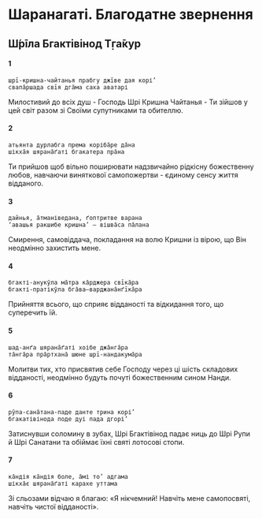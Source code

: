 # Шаранагаті. Благодатне звернення

## Ш́рīла Бгактівінод Т̣га̄кур 

#### 1

    шрī-кришна-чайтанья прабгу джīве дая корі’
    свапа̄ршада свīя дга̄ма саха аватарі

Милостивий до всіх душ - Господь Шрі Кришна Чайтанья - Ти зійшов у цей світ разом зі Своїми супутниками та обителлю.

#### 2
    
    атьянта дурлабга према коріба̄ре да̄на
    шікха̄я шярана̄ґаті бгакатера пра̄на

Ти прийшов щоб вільно поширювати надзвичайно рідкісну божественну любов, навчаючи виняткової самопожертви - єдиному сенсу життя відданого.

#### 3

    дайнья, а̄тманіведана, ґоптритве варана
    ‘авашья ракшибе кришна’ — вішва̄са па̄лана

Смирення, самовіддача, покладання на волю Кришни із вірою, що Він неодмінно захистить мене.

#### 4

    бгакті-анукӯла ма̄тра ка̄рджера свīка̄ра
    бгакті-пратікӯла бга̄ва—варджана̄нґīка̄ра

Прийняття всього, що сприяє відданості та відкидання того, що суперечить їй.

#### 5

    шад-анґа шярана̄ґаті хоібе джа̄нга̄ра
    та̄нга̄ра пра̄ртхана̄ шюне шрī-нандакума̄ра

Молитви тих, хто присвятив себе Господу через ці шість складових відданості, неодмінно будуть почуті божественним сином Нанди.

#### 6

    рӯпа-сана̄тана-паде данте трина корі’
    бгакатівінода поде дуі пада дгорі’

Затиснувши соломину в зубах, Шрі Бгактівінод падає ниць до Шрі Рупи й Шрі Санатани та обіймає їхні святі лотосові стопи.

#### 7

    ка̄ндія ка̄ндія боле, а̄мі то’ адгама
    шікха̄є шярана̄ґаті карахе уттама

Зі сльозами відчаю я благаю: «Я нікчемний! Навчіть мене самопосвяті, навчіть чистої відданості».
